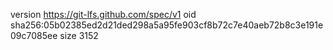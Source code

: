 version https://git-lfs.github.com/spec/v1
oid sha256:05b02385ed2d21ded298a5a95fe903cf8b72c7e40aeb72b8c3e191e09c7085ee
size 3152
